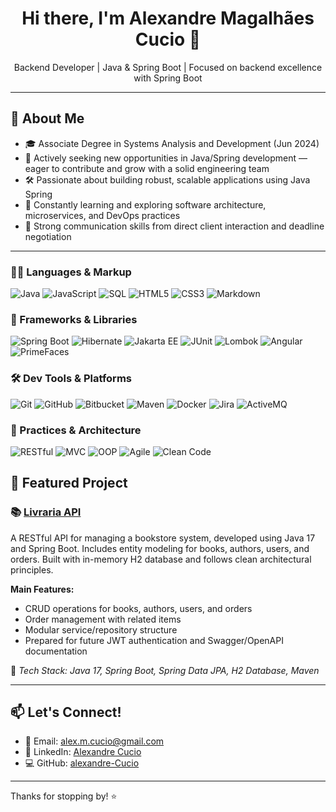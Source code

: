 <h1 align="center">Hi there, I'm Alexandre Magalhães Cucio 👋</h1>

<p align="center">
  <p align="center">
  Backend Developer | Java & Spring Boot | Focused on backend excellence with Spring Boot
</p>

---

## 🚀 About Me

- 🎓 Associate Degree in Systems Analysis and Development (Jun 2024)
- 💼 Actively seeking new opportunities in Java/Spring development — eager to contribute and grow with a solid engineering team
- 🛠️ Passionate about building robust, scalable applications using Java Spring
- 🌱 Constantly learning and exploring software architecture, microservices, and DevOps practices
- 🤝 Strong communication skills from direct client interaction and deadline negotiation

---

### 🧑‍💻 Languages & Markup
![Java](https://img.shields.io/badge/Java-%23ED8B00.svg?style=for-the-badge&logo=java&logoColor=white)
![JavaScript](https://img.shields.io/badge/JavaScript-%23F7DF1E.svg?style=for-the-badge&logo=javascript&logoColor=black)
![SQL](https://img.shields.io/badge/SQL-%2300C8FF.svg?style=for-the-badge&logo=sqlite&logoColor=white)
![HTML5](https://img.shields.io/badge/HTML5-%23E34F26.svg?style=for-the-badge&logo=html5&logoColor=white)
![CSS3](https://img.shields.io/badge/CSS3-%231572B6.svg?style=for-the-badge&logo=css3&logoColor=white)
![Markdown](https://img.shields.io/badge/Markdown-%23000000.svg?style=for-the-badge&logo=markdown&logoColor=white)

### 🚀 Frameworks & Libraries
![Spring Boot](https://img.shields.io/badge/Spring_Boot-%236DB33F.svg?style=for-the-badge&logo=spring&logoColor=white)
![Hibernate](https://img.shields.io/badge/Hibernate-59666C?style=for-the-badge&logo=hibernate&logoColor=white)
![Jakarta EE](https://img.shields.io/badge/Jakarta%20EE-%23007FFF.svg?style=for-the-badge&logo=jakartaee&logoColor=white)
![JUnit](https://img.shields.io/badge/JUnit-25A162?style=for-the-badge&logo=java&logoColor=white)
![Lombok](https://img.shields.io/badge/Lombok-%23FF0000.svg?style=for-the-badge&logo=lombok&logoColor=white)
![Angular](https://img.shields.io/badge/Angular-%23DD0031.svg?style=for-the-badge&logo=angular&logoColor=white)
![PrimeFaces](https://img.shields.io/badge/PrimeFaces-%230074A8.svg?style=for-the-badge&logo=java&logoColor=white)

### 🛠️ Dev Tools & Platforms
![Git](https://img.shields.io/badge/Git-%23F05032.svg?style=for-the-badge&logo=git&logoColor=white)
![GitHub](https://img.shields.io/badge/GitHub-%23181717.svg?style=for-the-badge&logo=github&logoColor=white)
![Bitbucket](https://img.shields.io/badge/Bitbucket-%230047B3.svg?style=for-the-badge&logo=bitbucket&logoColor=white)
![Maven](https://img.shields.io/badge/Maven-C71A36?style=for-the-badge&logo=apachemaven&logoColor=white)
![Docker](https://img.shields.io/badge/Docker-%232496ED.svg?style=for-the-badge&logo=docker&logoColor=white)
![Jira](https://img.shields.io/badge/Jira-%230052CC.svg?style=for-the-badge&logo=jira&logoColor=white)
![ActiveMQ](https://img.shields.io/badge/ActiveMQ-%23E40046.svg?style=for-the-badge&logo=apache&logoColor=white)

### 📐 Practices & Architecture
![RESTful](https://img.shields.io/badge/RESTful%20APIs-%23007396.svg?style=for-the-badge&logo=apachespark&logoColor=white)
![MVC](https://img.shields.io/badge/MVC%20Architecture-%231572B6.svg?style=for-the-badge&logo=codefactor&logoColor=white)
![OOP](https://img.shields.io/badge/OOP-%23FF8300.svg?style=for-the-badge&logo=abstract&logoColor=white)
![Agile](https://img.shields.io/badge/Agile-Scrum%2FKanban-%2300A99D.svg?style=for-the-badge&logo=agile&logoColor=white)
![Clean Code](https://img.shields.io/badge/Clean%20Code-%2300B4D8.svg?style=for-the-badge&logo=codecov&logoColor=white)

<!-- ---

## 📈 GitHub Stats

<div align="center">
  <img height="150em" src="https://github-readme-stats.vercel.app/api?username=Alexandre-Cucio&show_icons=true&theme=tokyonight" />
  <img height="150em" src="https://github-readme-stats.vercel.app/api/top-langs/?username=Alexandre-Cucio&layout=compact&theme=tokyonight" />
</div>

--- -->

## 🧪 Featured Project

### 📚 [Livraria API](https://github.com/alexandre-cucio/livrariaonline)
A RESTful API for managing a bookstore system, developed using Java 17 and Spring Boot. Includes entity modeling for books, authors, users, and orders. Built with in-memory H2 database and follows clean architectural principles.

**Main Features:**
- CRUD operations for books, authors, users, and orders
- Order management with related items
- Modular service/repository structure
- Prepared for future JWT authentication and Swagger/OpenAPI documentation

🔧 *Tech Stack: Java 17, Spring Boot, Spring Data JPA, H2 Database, Maven*


---

## 📫 Let's Connect!

- 📧 Email: [alex.m.cucio@gmail.com](mailto:alex.m.cucio@gmail.com)  
- 💼 LinkedIn: [Alexandre Cucio](https://linkedin.com/in/alexandre-cucio)  
- 💻 GitHub: [alexandre-Cucio](https://github.com/alexandre-cucio)

---

Thanks for stopping by! ⭐
